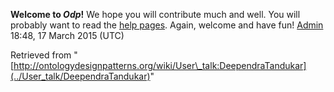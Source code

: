 __Welcome to _Odp_!__ We hope you will contribute much and well. 
You will probably want to read the [help pages](http://ontologydesignpatterns.org/wiki/Help:Contents "Help:Contents"). Again, welcome and have fun! [Admin](../User/ValentinaPresutti "User:ValentinaPresutti") 18:48, 17 March 2015 (UTC)





Retrieved from "[http://ontologydesignpatterns.org/wiki/User\_talk:DeependraTandukar](../User_talk/DeependraTandukar)"